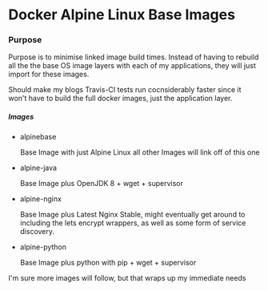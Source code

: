 Docker Alpine Linux Base Images
===============================


### Purpose

Purpose is to minimise linked image build times.
Instead of having to rebuild all the the base OS image layers with 
each of my applications, they will just import for these images.

Should make my blogs Travis-CI tests run cocnsiderably faster since it
won't have to build the full docker images, just the application layer.


##### Images

- alpinebase

    Base Image with just Alpine Linux all other Images will link off of this one

- alpine-java

    Base Image plus OpenJDK 8 + wget + supervisor

- alpine-nginx

    Base Image plus Latest Nginx Stable, might eventually get around to including
    the lets encrypt wrappers, as well as some form of service discovery.

- alpine-python

    Base Image plus python with pip + wget + supervisor

I'm sure more images will follow, but that wraps up my immediate needs
